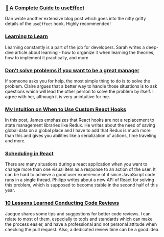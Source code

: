 ### [🍱 A Complete Guide to useEffect](https://overreacted.io/a-complete-guide-to-useeffect/)

Dan wrote another extensive blog post which goes into the nitty gritty details of the `useEffect` hook. Highly recommended!

### [Learning to Learn](https://css-tricks.com/learning-to-learn/)

Learning constantly is a part of the job for developers. Sarah writes a deep-dive article about learning - how to organize it when learning the theories, how to implement it practically, and more.

### [Don’t solve problems if you want to be a great manager](https://knowyourteam.com/blog/2019/03/06/dont-solve-problems-if-you-want-to-be-a-great-manager/)

If someone asks you for help, the most simple thing to do is to solve the problem. Claire argues that a better way to handle those situations is to ask questions which will lead the other person to solve the problem by itself. I agree with her, although it is very unintuitive for me.

### [My Intuition on When to Use Custom React Hooks](https://frontarm.com/james-k-nelson/react-hooks-intuition/)

In this post, James emphasizes that React hooks are not a replacement to state management libraries like Redux. He writes about the need of saving global data on a global place and I have to add that Redux is much more than this and gives you abilities like a serialization of actions, time traveling and more.

### [Scheduling in React](https://philippspiess.com/scheduling-in-react/)

There are many situations during a react application when you want to change more than one visual item as a response to an action of the user. It can be hard to achieve a good user experience of it since JavaScript code runs in a single thread. Philipp writes about a new API of React for solving this problem, which is supposed to become stable in the second half of this year.

### [10 Lessons Learned Conducting Code Reviews](https://dev.to/jnschrag/10-lessons-learned-conducting-code-reviews-5di6)

Jacque shares some tips and suggestions for better code reviews. I can relate to most of them, especially to tools and standards which can make the process easier, and have a professional and not personal attitude when checking the pull request. Also, a dedicated review time can be a good idea.